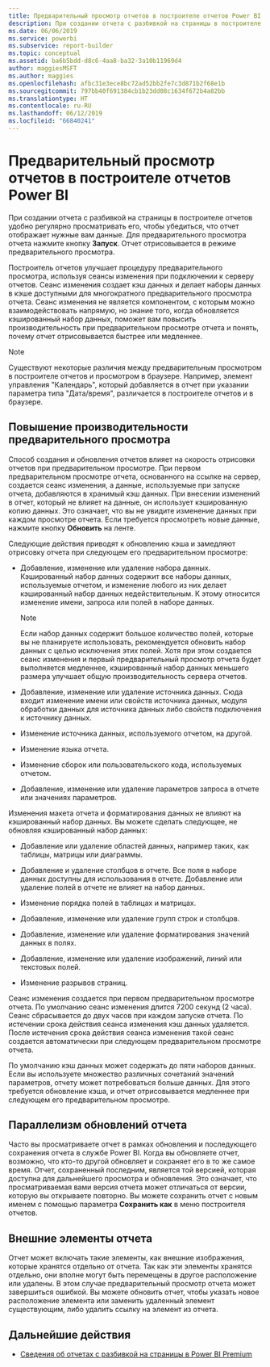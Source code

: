 ```yaml
---
title: Предварительный просмотр отчетов в построителе отчетов Power BI
description: При создании отчета с разбивкой на страницы в построителе отчетов удобно регулярно просматривать его, чтобы убедиться, что отчет отображает нужные вам данные.
ms.date: 06/06/2019
ms.service: powerbi
ms.subservice: report-builder
ms.topic: conceptual
ms.assetid: ba6b5bdd-d8c6-4aa8-ba32-3a10b11969d4
author: maggiesMSFT
ms.author: maggies
ms.openlocfilehash: afbc31e3ece8bc72ad52bb2fe7c3d871b2f68e1b
ms.sourcegitcommit: 797bb40f691384cb1b23dd08c1634f672b4a82bb
ms.translationtype: HT
ms.contentlocale: ru-RU
ms.lasthandoff: 06/12/2019
ms.locfileid: "66840241"
---
```

# <a name="previewing-reports-in-power-bi-report-builder"></a>Предварительный просмотр отчетов в построителе отчетов Power BI
  При создании отчета с разбивкой на страницы в построителе отчетов удобно регулярно просматривать его, чтобы убедиться, что отчет отображает нужные вам данные. Для предварительного просмотра отчета нажмите кнопку **Запуск**. Отчет отрисовывается в режиме предварительного просмотра.  
  
 Построитель отчетов улучшает процедуру предварительного просмотра, используя сеансы изменения при подключении к серверу отчетов. Сеанс изменения создает кэш данных и делает наборы данных в кэше доступными для многократного предварительного просмотра отчета. Сеанс изменения не является компонентом, с которым можно взаимодействовать напрямую, но знание того, когда обновляется кэшированный набор данных, поможет вам повысить производительность при предварительном просмотре отчета и понять, почему отчет отрисовывается быстрее или медленнее.  

  
> [!NOTE]  
> Существуют некоторые различия между предварительным просмотром в построителе отчетов и просмотром в браузере. Например, элемент управления "Календарь", который добавляется в отчет при указании параметра типа "Дата/время", различается в построителе отчетов и в браузере. 
  
## <a name="improving-preview-performance"></a>Повышение производительности предварительного просмотра  
 Способ создания и обновления отчетов влияет на скорость отрисовки отчетов при предварительном просмотре. При первом предварительном просмотре отчета, основанного на ссылке на сервер, создается сеанс изменения, а данные, используемые при запуске отчета, добавляются в хранимый кэш данных. При внесении изменений в отчет, который не влияет на данные, он использует кэшированную копию данных. Это означает, что вы не увидите изменение данных при каждом просмотре отчета. Если требуется просмотреть новые данные, нажмите кнопку **Обновить** на ленте.  
  
 Следующие действия приводят к обновлению кэша и замедляют отрисовку отчета при следующем его предварительном просмотре:  
  
-   Добавление, изменение или удаление набора данных. Кэшированный набор данных содержит все наборы данных, используемые отчетом, и изменение любого из них делает кэшированный набор данных недействительным. К этому относится изменение имени, запроса или полей в наборе данных.  
  
    > [!NOTE]  
    >  Если набор данных содержит большое количество полей, которые вы не планируете использовать, рекомендуется обновить набор данных с целью исключения этих полей. Хотя при этом создается сеанс изменения и первый предварительный просмотр отчета будет выполняется медленнее, кэшированный набор данных меньшего размера улучшает общую производительность сервера отчетов.  
  
-   Добавление, изменение или удаление источника данных. Сюда входит изменение имени или свойств источника данных, модуля обработки данных для источника данных либо свойств подключения к источнику данных.  
  
-   Изменение источника данных, используемого отчетом, на другой.  
  
-   Изменение языка отчета.  
  
-   Изменение сборок или пользовательского кода, используемых отчетом.  
  
-   Добавление, изменение или удаление параметров запроса в отчете или значениях параметров.  
  
 Изменения макета отчета и форматирования данных не влияют на кэшированный набор данных. Вы можете сделать следующее, не обновляя кэшированный набор данных:  
  
-   Добавление или удаление областей данных, например таких, как таблицы, матрицы или диаграммы.  
  
-   Добавление и удаление столбцов в отчете. Все поля в наборе данных доступны для использования в отчете. Добавление или удаление полей в отчете не влияет на набор данных.  
  
-   Изменение порядка полей в таблицах и матрицах.  
  
-   Добавление, изменение или удаление групп строк и столбцов.  
  
-   Добавление, изменение или удаление форматирования значений данных в полях.  
  
-   Добавление, изменение или удаление изображений, линий или текстовых полей.  
  
-   Изменение разрывов страниц.  
  
Сеанс изменения создается при первом предварительном просмотре отчета. По умолчанию сеанс изменения длится 7200 секунд (2 часа). Сеанс сбрасывается до двух часов при каждом запуске отчета. По истечении срока действия сеанса изменения кэш данных удаляется. После истечения срока действия сеанса изменения такой сеанс создается автоматически при следующем предварительном просмотре отчета.
  
По умолчанию кэш данных может содержать до пяти наборов данных. Если вы используете множество различных сочетаний значений параметров, отчету может потребоваться больше данных. Для этого требуется обновление кэша, и отчет отрисовывается медленнее при следующем его предварительном просмотре. 
  
## <a name="concurrency-of-report-updates"></a>Параллелизм обновлений отчета  
Часто вы просматриваете отчет в рамках обновления и последующего сохранения отчета в службе Power BI. Когда вы обновляете отчет, возможно, что кто-то другой обновляет и сохраняет его в то же самое время. Отчет, сохраненный последним, является той версией, которая доступна для дальнейшего просмотра и обновления. Это означает, что просматриваемая вами версия отчета может отличаться от версии, которую вы открываете повторно. Вы можете сохранить отчет с новым именем с помощью параметра **Сохранить как** в меню построителя отчетов.  
  
## <a name="external-report-items"></a>Внешние элементы отчета  
 Отчет может включать такие элементы, как внешние изображения, которые хранятся отдельно от отчета. Так как эти элементы хранятся отдельно, они вполне могут быть перемещены в другое расположение или удалены. В этом случае предварительный просмотр отчета может завершиться ошибкой. Вы можете обновить отчет, чтобы указать новое расположение элемента или заменить удаленный элемент существующим, либо удалить ссылку на элемент из отчета.  
  
## <a name="next-steps"></a>Дальнейшие действия

- [Сведения об отчетах с разбивкой на страницы в Power BI Premium](paginated-reports-report-builder-power-bi.md)
  
